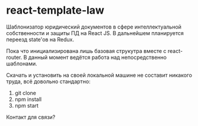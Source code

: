 # react-template-law
Шаблонизатор юридический документов в сфере интеллектуальной собственности и защиты ПД на React JS. В дальнейшем планируется переезд state'ов на Redux.

Пока что инициализирована лишь базовая струкутра вместе c react-router. В данный момент ведётся работа над непосредственно шаблонами.

Скачать и установить на своей локальной машине не составит никакого труда, всё довольно стандартно:

1. git clone
2. npm install
3. npm start

Контакт для связи?
